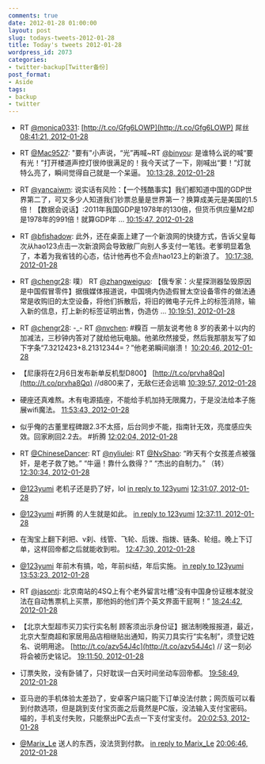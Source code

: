 ```yaml
---
comments: true
date: 2012-01-28 01:00:00
layout: post
slug: todays-tweets-2012-01-28
title: Today's tweets 2012-01-28
wordpress_id: 2073
categories:
- twitter-backup[Twitter备份]
post_format:
- Aside
tags:
- backup
- twitter
---
```





  * RT [@monica0331](http://twitter.com/monica0331): [http://t.co/Gfg6LOWP](http://t.co/Gfg6LOWP) 屌丝 [08:41:21, 2012-01-28](http://twitter.com/gfrog/statuses/163059049192108032)





  * RT [@Mac9527](http://twitter.com/Mac9527): "要有"小声说，“光”再喊~RT [@binyou](http://twitter.com/binyou): 是谁特么说的喊“要有光！”打开楼道声控灯很帅很满足的！我今天试了一下，刚喊出“要！”灯就特么亮了，瞬间觉得自己就是一个呆逼。 [10:13:28, 2012-01-28](http://twitter.com/gfrog/statuses/163082231114514432)





  * RT [@yancaiwm](http://twitter.com/yancaiwm): 说实话有风险：【一个残酷事实】我们都知道中国的GDP世界第二了，可又多少人知道我们钞票总量是世界第一？换算成美元是美国的1.5倍！【数据会说话】:2011年我国GDP是1978年的130倍，但货币供应量M2却是1978年的991倍！就算GDP年 ... [10:15:47, 2012-01-28](http://twitter.com/gfrog/statuses/163082815947292673)





  * RT [@bfishadow](http://twitter.com/bfishadow): 此外，还在桌面上建了一个新浪网的快捷方式，告诉父皇每次从hao123点击一次新浪网会导致敝厂向别人多支付一笔钱。老爹明显着急了，本着为我省钱的心态，估计他再也不会点hao123上的新浪了。 [10:17:38, 2012-01-28](http://twitter.com/gfrog/statuses/163083281829605376)





  * RT [@chengr28](http://twitter.com/chengr28): 噗） RT [@zhangweiguo](http://twitter.com/zhangweiguo): 【俄专家：火星探测器坠毁原因是中国假冒零件】据俄媒体报道说，中国境内伪造假冒太空设备零件的做法通常是收购旧的太空设备，将他们拆散后，将旧的微电子元件上的标签消除，输入新的信息，打上新的标签证明出售，伪造仿 ... [10:19:51, 2012-01-28](http://twitter.com/gfrog/statuses/163083838891896832)





  * RT [@chengr28](http://twitter.com/chengr28): -_- RT [@nvchen](http://twitter.com/nvchen): #糗百 一朋友说考他 8 岁的表弟十以内的加减法，三秒钟内答对了就给他玩电脑。他弟欣然接受，然后我那朋友写了如下字条“7.3212423+8.21312344=？”他老弟瞬间崩溃！ [10:20:46, 2012-01-28](http://twitter.com/gfrog/statuses/163084068769103874)





  * 【尼康将在2月6日发布新单反机型D800】 [http://t.co/prvha8Qq](http://t.co/prvha8Qq) //d800来了，无敌仨还会远嘛 [10:39:57, 2012-01-28](http://twitter.com/gfrog/statuses/163088894995341312)





  * 硬座还真难熬。木有电源插座，不能给手机加持无限魔力，于是没法给本子施展wifi魔法。 [11:53:43, 2012-01-28](http://twitter.com/gfrog/statuses/163107459051954176)





  * 似乎俺的古董里程碑跟2.3不太搭，后台同步不能，指南针无效，亮度感应失效。回家刷回2.2去。 #折腾 [12:02:04, 2012-01-28](http://twitter.com/gfrog/statuses/163109562533158912)





  * RT [@ChineseDancer](http://twitter.com/ChineseDancer): RT [@nyliulei](http://twitter.com/nyliulei): RT [@NvShao](http://twitter.com/NvShao): “昨天有个女孩差点被强奸，是老子救了她。” “牛逼！靠什么救得？” “杰出的自制力。” （转） [12:30:34, 2012-01-28](http://twitter.com/gfrog/statuses/163116732603572224)





  * [@123yumi](http://twitter.com/123yumi) 老机子还是扔了好，lol [in reply to 123yumi](http://twitter.com/123yumi/statuses/163112519966277632) [12:31:07, 2012-01-28](http://twitter.com/gfrog/statuses/163116870482931712)





  * [@123yumi](http://twitter.com/123yumi) #折腾 的人生就是如此。 [in reply to 123yumi](http://twitter.com/123yumi/statuses/163117328245063680) [12:37:11, 2012-01-28](http://twitter.com/gfrog/statuses/163118398698553344)





  * 在淘宝上翻下刹把、v刹、线管、飞轮、后拨、指拨、链条、轮组。晚上下订单，这样回帝都之后就能收到啦。 [12:47:30, 2012-01-28](http://twitter.com/gfrog/statuses/163120995677372416)





  * [@123yumi](http://twitter.com/123yumi) 年前木有搞，哈，年前纠结，年后实施。 [in reply to 123yumi](http://twitter.com/123yumi/statuses/163127642005049344) [13:53:23, 2012-01-28](http://twitter.com/gfrog/statuses/163137574829965312)





  * RT [@jasontj](http://twitter.com/jasontj): 北京南站的4SQ上有个老外留言吐槽“没有中国身份证根本就没法在自动售票机上买票，那他妈的他们弄个英文界面干屁啊！” [18:24:42, 2012-01-28](http://twitter.com/gfrog/statuses/163205854361960449)





  * 【北京大型超市买刀实行实名制 顾客须出示身份证】据法制晚报报道，最近，北京大型商超和家居用品店相继贴出通知，购买刀具实行“实名制”，须登记姓名、说明用途。 [http://t.co/azv54J4c](http://t.co/azv54J4c) // 这一刻必将会被历史铭记。 [19:11:50, 2012-01-28](http://twitter.com/gfrog/statuses/163217716948373506)





  * 订票失败，没有卧铺了，只好耽误一白天时间坐动车回帝都。 [19:58:49, 2012-01-28](http://twitter.com/gfrog/statuses/163229540620046336)





  * 亚马逊的手机体验太差劲了，安卓客户端只能下订单没法付款；网页版可以看到付款选项，但是跳到支付宝页面之后竟然是PC版，没法输入支付宝密码。喵的，手机支付失败，只能祭出PC去点一下支付宝支付。 [20:02:53, 2012-01-28](http://twitter.com/gfrog/statuses/163230564860690433)





  * [@Marix_Le](http://twitter.com/Marix_Le) 送人的东西，没法货到付款。 [in reply to Marix_Le](http://twitter.com/Marix_Le/statuses/163230877084680192) [20:06:46, 2012-01-28](http://twitter.com/gfrog/statuses/163231538169913345)




